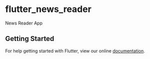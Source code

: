 # flutter_news_reader

News Reader App

## Getting Started

For help getting started with Flutter, view our online
[documentation](https://flutter.io/).
